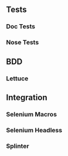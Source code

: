 ## Tests

### Doc Tests

### Nose Tests


## BDD
### Lettuce


## Integration
### Selenium Macros


### Selenium Headless


### Splinter
